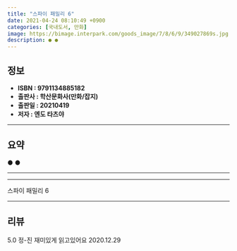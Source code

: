 ```yaml
---
title: "스파이 패밀리 6"
date: 2021-04-24 08:10:49 +0900
categories: [국내도서, 만화]
image: https://bimage.interpark.com/goods_image/7/8/6/9/349027869s.jpg
description: ● ●
---
```


## **정보**

- **ISBN : 9791134885182**
- **출판사 : 학산문화사(만화/잡지)**
- **출판일 : 20210419**
- **저자 : 엔도 타츠야**

------



## **요약**

●  ●  

------



------


스파이 패밀리 6 

------


## **리뷰** 

5.0 정-진 재미있게 읽고있어요 2020.12.29 <br/>